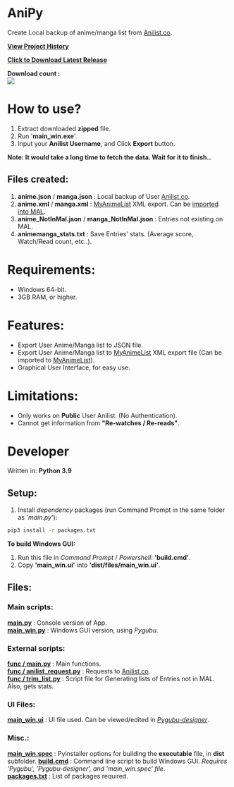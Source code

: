 # AniPy

Create Local backup of anime/manga list from [Anilist.co](https://anilist.co/).

[**View Project History**](doc/VERSION.md) <br>

[**Click to Download Latest Release**](https://github.com/Jacekun/AniPy/releases/download/v1.2.0.3/AniPy_v1.2.0.3.zip)

**Download count :** <br> [![](https://img.shields.io/github/downloads/Jacekun/AniPy/v1.2.0.3/total.svg)]() <br>

# How to use?

1. Extract downloaded **zipped** file.
2. Run '**main_win.exe**'.
3. Input your **Anilist Username**, and Click **Export** button.

**Note: It would take a long time to fetch the data. Wait for it to finish..** <br>

## Files created:

1. **anime.json** / **manga.json** :   Local backup of User [Anilist.co](https://anilist.co/).
2. **anime.xml** / **manga.xml**   :   [MyAnimeList](https://myanimelist.net/) XML export. Can be [imported into MAL](https://myanimelist.net/import.php).  
3. **anime_NotInMal.json** / **manga_NotInMal.json**  : Entries not existing on MAL.
4. **animemanga_stats.txt** : Save Entries' stats. (Average score, Watch/Read count, etc..).

# Requirements:
  - Windows 64-bit.
  - 3GB RAM, or higher.

# Features:
- Export User Anime/Manga list to JSON file.
- Export User Anime/Manga list to [MyAnimeList](https://myanimelist.net/) XML export file (Can be imported to [MyAnimeList](https://myanimelist.net/import.php)).
- Graphical User Interface, for easy use.

# Limitations:
- Only works on **Public** User Anilist. (No Authentication).
- Cannot get information from **"Re-watches / Re-reads"**.

# Developer

Written in: **Python 3.9** <br>

## Setup:

1. Install *dependency* packages (run Command Prompt in the same folder as '*main.py*'): <br>
  ```cmd
  pip3 install -r packages.txt
  ```
**To build Windows GUI:** <br>
1. Run this file in *Command Prompt* / *Powershell*: **'build.cmd'**.
2. Copy **'main_win.ui'** into **'dist/files/main_win.ui'**.

## Files:
### Main scripts:
**[main.py](main.py)** : Console version of App. <br>
**[main_win.py](main_win.py)** : Windows GUI version, using *Pygubu*. <br>
### External scripts:
**[func / main.py](func/main.py)**    : Main functions. <br>
**[func / anilist_request.py](func/anilist_request.py)**    : Requests to [Anilist.co](https://anilist.co/). <br>
**[func / trim_list.py](func/trim_list.py)** : Script file for Generating lists of Entries not in MAL. Also, gets stats. <br>
### UI Files:
**[main_win.ui](main_win.ui)**     : UI file used. Can be viewed/edited in *[Pygubu-designer](https://pypi.org/project/pygubu-designer/)*. <br>
### Misc.:
**[main_win.spec](main_win.spec)**  : Pyinstaller options for building the **executable** file, in **dist** subfolder.
**[build.cmd](build.cmd)**   : Command line script to build Windows GUI. *Requires 'Pygubu', 'Pygubu-designer', and 'main_win.spec' file*. <br>
**[packages.txt](packages.txt)**    : List of packages required. <br>
